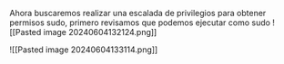 Ahora buscaremos realizar una escalada de privilegios para obtener permisos sudo, primero revisamos que podemos ejecutar como sudo
![[Pasted image 20240604132124.png]]

![[Pasted image 20240604133114.png]]

